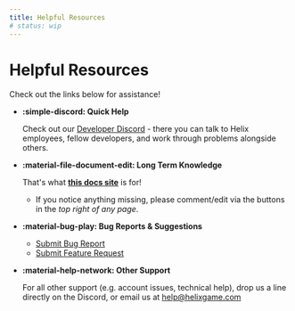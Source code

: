 ```yaml
---
title: Helpful Resources
# status: wip
---
```


# Helpful Resources

Check out the links below for assistance!

<div class="grid cards" markdown>

-   __:simple-discord: Quick Help__

    Check out our [Developer Discord](https://discord.gg/helixcreators) - there you can talk to Helix employees, fellow developers, and work through problems alongside others.

-   __:material-file-document-edit: Long Term Knowledge__

    That's what **[this docs site](help.md)** is for!

    - If you notice anything missing, please comment/edit via the buttons in the _top right of any page_.

- __:material-bug-play: Bug Reports & Suggestions__

    - [Submit Bug Report](https://hypersoniclabs.notion.site/Bug-Report-Tracker-c8a5e83606434207abce85255021a83f)
    - [Submit Feature Request](https://hypersoniclabs.notion.site/Scripting-Feature-Requests-6e2b22664809413eb270229c8e87035c)

-   __:material-help-network: Other Support__
    
    For all other support (e.g. account issues, technical help), drop us a line directly on the Discord, or email us at [help@helixgame.com](mailto:help@helixgame.com)

</div>